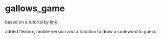 # gallows_game

based on a tutorial by [link](https://www.youtube.com/channel/UCzn6vAfspIcagLax1fck_jw)

added flexbox, mobile version and a function to draw a codeword to guess